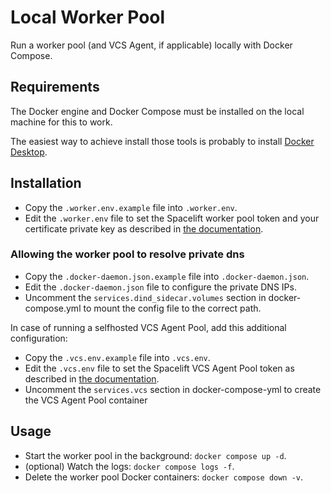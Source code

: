 # Local Worker Pool

Run a worker pool (and VCS Agent, if applicable) locally with Docker Compose.

## Requirements

The Docker engine and Docker Compose must be installed on the local machine for this to work.

The easiest way to achieve install those tools is probably to install [Docker Desktop](https://www.docker.com/products/docker-desktop).

## Installation

- Copy the `.worker.env.example` file into `.worker.env`.
- Edit the `.worker.env` file to set the Spacelift worker pool token and your certificate private key as described in [the documentation](https://docs.spacelift.io/concepts/worker-pools#setting-up).

### Allowing the worker pool to resolve private dns

- Copy the `.docker-daemon.json.example` file into `.docker-daemon.json`.
- Edit the `.docker-daemon.json` file to configure the private DNS IPs.
- Uncomment the `services.dind_sidecar.volumes` section in docker-compose.yml to mount the config file to the correct path.

In case of running a selfhosted VCS Agent Pool, add this additional configuration:

- Copy the `.vcs.env.example` file into `.vcs.env`.
- Edit the `.vcs.env` file to set the Spacelift VCS Agent Pool token as described in [the documentation](https://docs.spacelift.io/concepts/vcs-agent-pools.html#running-the-vcs-agent).
- Uncomment the `services.vcs` section in docker-compose-yml to create the VCS Agent Pool container

## Usage

- Start the worker pool in the background: `docker compose up -d`.
- (optional) Watch the logs: `docker compose logs -f`.
- Delete the worker pool Docker containers: `docker compose down -v`.
